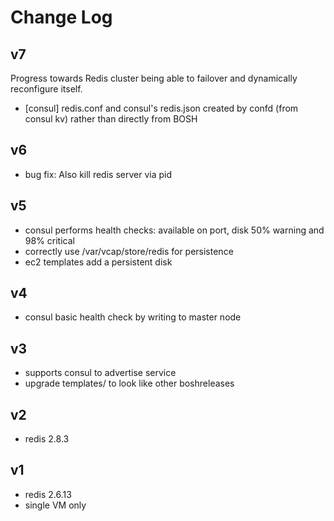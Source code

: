 Change Log
==========

v7
--

Progress towards Redis cluster being able to failover and dynamically reconfigure itself.

- [consul] redis.conf and consul's redis.json created by confd (from consul kv) rather than directly from BOSH

v6
--

- bug fix: Also kill redis server via pid

v5
--

- consul performs health checks: available on port, disk 50% warning and 98% critical
- correctly use /var/vcap/store/redis for persistence
- ec2 templates add a persistent disk

v4
--

- consul basic health check by writing to master node

v3
--

- supports consul to advertise service
- upgrade templates/ to look like other boshreleases

v2
--

- redis 2.8.3

v1
--

- redis 2.6.13
- single VM only
